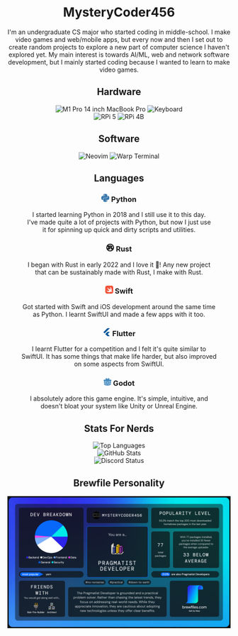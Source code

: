 <h1 align="center">MysteryCoder456</h1>

<div align="center">
  I'm an undergraduate CS major who started coding in middle-school. I make video games and web/mobile apps, but every now and then
  I set out to create random projects to explore a new part of computer science I haven't explored yet. My main interest is towards
  AI/ML, web and network software development, but I mainly started coding because I wanted to learn to make video games.
</div>

<div align="center">
  <h2>Hardware</h2>
  <img src="https://img.shields.io/badge/M1%20Pro-MacBook_Pro_14_inch-%23ffffff?style=for-the-badge&logo=apple" alt="M1 Pro 14 inch MacBook Pro" />
  <img src="https://img.shields.io/badge/Keychron_K2-Keyboard-%23FE4F0E?style=for-the-badge&logo=monkeytype&logoColor=%23FE4F0E" alt="Keyboard" />
  <br>
  <img src="https://img.shields.io/badge/Raspberry%20Pi%205-%23A22846?style=for-the-badge&logo=raspberry%20pi" alt="RPi 5" />
  <img src="https://img.shields.io/badge/Raspberry%20Pi%204B-%23A22846?style=for-the-badge&logo=raspberry%20pi" alt="RPi 4B" />
</div>

<div align="center">
  <h2>Software</h2>
  <img src="https://img.shields.io/badge/Neovim-Editor-%2357A143?style=for-the-badge&logo=neovim&link=https%3A%2F%2Fgithub.com%2FMysteryCoder456%2Fnvim" alt="Neovim" />
  <img src="https://img.shields.io/badge/Warp-Terminal-%2301A4FF?style=for-the-badge&logo=warp&link=https%3A%2F%2Fapp.warp.dev%2Freferral%2F26LPVW" alt="Warp Terminal" />
</div>

<div align="center">
  <h2>Languages</h2>
  
  <h3><img src="/logos/python.svg" width=18px /> Python</h3>
  <p>
    I started learning Python in 2018 and I still use it to this day.<br>
    I've made quite a lot of projects with Python, but now I just use<br>
    it for spinning up quick and dirty scripts and utilities.
  </p>
  
  <h3><img src="/logos/rust.svg" width=18px style="background: #EA735E;" /> Rust</h3>
  <p>
    I began with Rust in early 2022 and I love it 🦀! Any new project<br>
    that can be sustainably made with Rust, I make with Rust.
  </p>
  
  <h3><img src="/logos/swift.svg" width=18px /> Swift</h3>
  <p>
    Got started with Swift and iOS development around the same time<br>
    as Python. I learnt SwiftUI and made a few apps with it too.
  </p>
  
  <h3><img src="/logos/flutter.svg" width=18px /> Flutter</h3>
  <p>
    I learnt Flutter for a competition and I felt it's quite similar to<br>
    SwiftUI. It has some things that make life harder, but also improved<br>
    on some aspects from SwiftUI.
  </p>
  
  <h3><img src="/logos/godotengine.svg" width=18px /> Godot</h3> 
  <p>
    I absolutely adore this game engine. It's simple, intuitive, and<br>
    doesn't bloat your system like Unity or Unreal Engine.
  </p>
</div>

<div align="center">
  <h2>Stats For Nerds</h2>
  <img src="https://github-readme-stats.vercel.app/api/top-langs/?username=MysteryCoder456&layout=compact&count_private=true&theme=github_dark&hide=tcl,cython,makefile,css,jupyter_notebook&langs_count=10" alt="Top Languages" />
  <br>
  <img src="https://github-readme-stats.vercel.app/api?username=MysteryCoder456&count_private=true&show_icons=true&theme=github_dark" alt="GitHub Stats" />
  <br>
  <img src="https://discord.c99.nl/widget/theme-1/400857098121904149.png" alt="Discord Status" />
</div>

<div align="center">
  <h2>Brewfile Personality</h2>
  <img src="/brewfile.png" />
</div>
